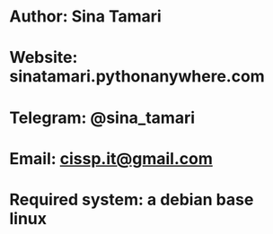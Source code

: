# Author: Sina Tamari 
# Website: sinatamari.pythonanywhere.com
# Telegram: @sina_tamari
# Email: cissp.it@gmail.com

# Required system: a debian base linux
